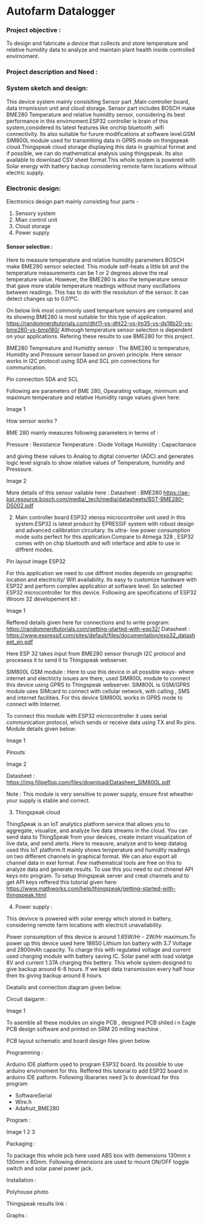 # Autofarm Datalogger 
### Project objective : 
To design and fabricate a device that collects and store temperature and relative humidity data 
to analyze and maintain plant health inside controlled envirnoment.  

### Project description and Need : 




### System sketch and design:

This device system mainly consisiting Sensor part ,Main controller board, 
data trnsmission unit and cloud storage. Sensor part includes BOSCH make BME280 Temperature and relative humidity 
sensor, considering its best performance in this envirnoment.ESP32 controller is brain of this system,considered its latest features like onchip bluetooth ,wifi connectivity. 
Its also suitable for furure modifications at software level.GSM SIM800L module used for transmitiing data in GPRS mode on thingspeak cloud.Thingspeak
cloud storage displaying this data in graphical format and if possible, we can do mathematical analysis using thingspeak. Its also available to download 
CSV sheet format.This whole system is powered with Solar energy with battery backup considering remote farm locations without electric supply.   



### Electronic design:

Electronics design part mainly consisting four parts - 
1. Sensory system 
2. Mian control unit 
3. Cloud storage 
4. Power supply 

#### Sensor selection : 
Here to measure temperature and relative humidity parameters BOSCH make BME280 sensor selected.
This module self-heats a little bit and the temperature measurements can be 1 or 2 degrees above the real temperature value.
However, the BME280 is also the temperature sensor that gave more stable temperature readings without many oscillations between readings.
 This has to do with the resolution of the sensor. It can detect changes up to 0.01ºC.  



   
On below link most commonly used temparture sensors are compared and its showing BME280 is most suitable for this type of application. 
https://randomnerdtutorials.com/dht11-vs-dht22-vs-lm35-vs-ds18b20-vs-bme280-vs-bmp180/
Although temperature sensor selection is dependent on your applications. Refering these results to use BME280 for this project.

BME280 Tempreature and Humidity sensor : 
The BME280 is temperature, Humidity and Pressure sensor based on proven principle. 
Here sensor works in I2C protocol using SDA and SCL pin connections for communication.

Pin connection SDA and SCL  

Following are parameters of BME 280, Opearating voltage, minimum and maximum temperature and relative Humidity range values given here: 

Image 1   

How sensor works ? 

BME 280 mainly measures following parameters in terms of :

Pressure : Resistance 
Temperature : Diode Voltage 
Humidity : Capacitanace 

and giving these values to Analog to digital converter (ADC) and generates logic level signals to show relative values of Temperature, humidity and Presssure. 

Image 2 







More details of this sensor vailable here : 
Datasheet : BME280
https://ae-bst.resource.bosch.com/media/_tech/media/datasheets/BST-BME280-DS002.pdf




  2) Main controller board 
ESP32 xtensa microcontroller unit used in this system.ESP32 is latest product by EPRESSIF system with robust design and 
advanced callibration circuitary. Its ultra- low power consumption mode suits perfect for this application.Compare to Atmega 328 , 
ESP32 comes with on chip bluetooth and wifi interface and able to use in diffrent modes.  

Pin layout image ESP32 


 For this application we need to use diffrent modes depends on geographic location and electricity/ Wifi availability.
 Its easy to customize hardware with ESP32 and  perform complex application at software level. So selected ESP32 microcontroller for this device. 
Following are specifications of ESP32 Wroom 32 developement kit :

Image 1 

Reffered details given here for connections and to write program: 
https://randomnerdtutorials.com/getting-started-with-esp32/
Datasheet : https://www.espressif.com/sites/default/files/documentation/esp32_datasheet_en.pdf


Here ESP 32 takes input from BME280 sensor thorugh I2C protocol and procesess it to send it to Thingspeak webserver. 


SIM800L GSM module : 
Here to use this device in all possible ways- where internet and electricty issues are there,
 used SIM800L module to connect this device using GPRS to Thingspeak webserver. SIM800L is GSM/GPRS module uses SIMcard to 
connect with cellular network, with calling , SMS and internet facilities. For this device SIM800L works in GPRS mode to connect with Internet. 

To connect this module with ESP32 microcontroller it uses serial communication protocol, which sends or receive data using TX and Rx pins. 
Module details given below: 

Image 1

Pinouts 

Image 2 



Datasheet : https://img.filipeflop.com/files/download/Datasheet_SIM800L.pdf


Note : This module is very sensitive to power supply, ensure first wheather your supply is stable and correct.  
 



3) Thingspeak cloud 

ThingSpeak is an IoT analytics platform service that allows you to aggregate, visualize, and analyze live data streams in the cloud. 
You can send data to ThingSpeak from your devices, create instant visualization of live data, 
and send alerts. Here to meausre, analyze and to keep datalog used this IoT platform.It mainly shows temperature 
and humidity readings on two different channels in graphical format. We can also export all channel data in exel format. Few mathematical 
tools are free on this to analyze data and generate results. To use this you need to out chnenel API keys into program. 
To setup thingspeak server and creat channels and to get API keys reffered this tutorial given here: 
https://www.mathworks.com/help/thingspeak/getting-started-with-thingspeak.html

  




4) Power supply : 

This devivce is powered with solar energy which stored in battery, considering remote farm locations with electricit unavailability. 

Power consumption of this device is around 1.65W/Hr  - 2W/Hr maximum.To power up this device used here 18650
 Lithium Ion battery with 3.7 Voltage and 2800mAh capacity. To charge this with regulated voltage 
and current used charging module with battery saving IC. Solar panel with load volatge 8V and current 1.37A charging this bettery. This whole system designed to give backup around 6-8 hours.
If we kept data transmission every half hour then its giving backup around 8 hours. 

Deatails and connection diagram given below: 



Circuit daigarm :

Image 1 

To asemble all these modules on single PCB , designed PCB shiled i n Eagle PCB design software and printed on SRM 20 milling machine . 


PCB layout schematic and board design files given below. 


Programming : 

Arduino IDE platform used to program ESP32 board. Its possible to use arduino envirnoment for this.
Reffered this tutorial to add ESP32 board in arduino IDE patform. Following libararies need ]s to download for this program 

- SoftwareSerial
- Wire.h
- Adafruit_BME280

Program : 


Image 1 
2 3 

 




Packaging : 

To package this whole pcb here used ABS box with demensions 130mm x 130mm x 80mm. Following dimensions are used to mount ON/OFF toggle 
switch and solar panel power jack. 

 



Installation : 

Polyhouse photo 


Thingspeak results link : 

Graphs : 



